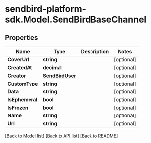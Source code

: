 
# sendbird-platform-sdk.Model.SendBirdBaseChannel

## Properties

Name | Type | Description | Notes
------------ | ------------- | ------------- | -------------
**CoverUrl** | **string** |  | [optional] 
**CreatedAt** | **decimal** |  | [optional] 
**Creator** | [**SendBirdUser**](SendBirdUser.md) |  | [optional] 
**CustomType** | **string** |  | [optional] 
**Data** | **string** |  | [optional] 
**IsEphemeral** | **bool** |  | [optional] 
**IsFrozen** | **bool** |  | [optional] 
**Name** | **string** |  | [optional] 
**Url** | **string** |  | [optional] 

[[Back to Model list]](../README.md#documentation-for-models)
[[Back to API list]](../README.md#documentation-for-api-endpoints)
[[Back to README]](../README.md)

